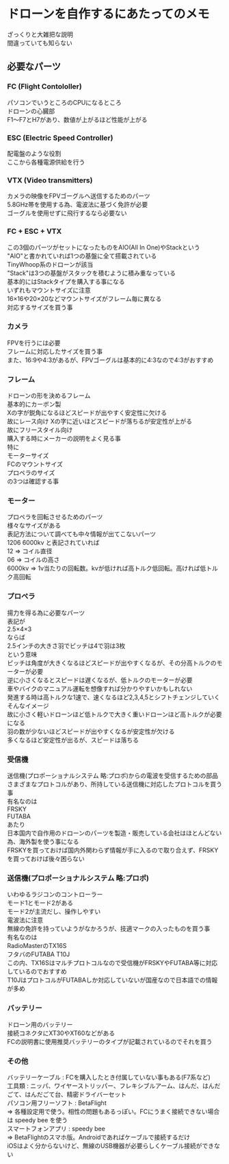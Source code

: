 # ドローンを自作するにあたってのメモ  
ざっくりと大雑把な説明  
間違っていても知らない  
## 必要なパーツ  
### FC (Flight Contololler)  
パソコンでいうところのCPUになるところ  
ドローンの心臓部  
F1～F7とH7があり、数値が上がるほど性能が上がる  
  
### ESC (Electric Speed Controller)  
配電盤のような役割  
ここから各種電源供給を行う  

### VTX (Video transmitters)  
カメラの映像をFPVゴーグルへ送信するためのパーツ  
5.8GHz帯を使用する為、電波法に基づく免許が必要  
ゴーグルを使用せずに飛行するなら必要ない  
  
### FC + ESC + VTX  
この3個のパーツがセットになったものをAIO(All In One)やStackという  
"AIO"と書かれていれば1つの基盤に全て搭載されている  
TinyWhoop系のドローンが該当  
"Stack"は3つの基盤がスタックを積むように積み重なっている  
基本的にはStackタイプを購入する事になる  
いずれもマウントサイズに注意  
16×16や20×20などマウントサイズがフレーム毎に異なる  
対応するサイズを買う事  
  
### カメラ  
FPVを行うには必要  
フレームに対応したサイズを買う事  
また、16:9や4:3があるが、FPVゴーグルは基本的に4:3なので4:3がおすすめ  
  
### フレーム  
ドローンの形を決めるフレーム  
基本的にカーボン製  
Xの字が鋭角になるほどスピードが出やすく安定性に欠ける  
故にレース向け
Xの字に近いほどスピードが落ちるが安定性が上がる  
故にフリースタイル向け  
購入する時にメーカーの説明をよく見る事  
特に  
モーターサイズ  
FCのマウントサイズ  
プロペラのサイズ  
の3つは確認する事  

### モーター  
プロペラを回転させるためのパーツ  
様々なサイズがある  
表記方法について調べても中々情報が出てこないパーツ  
1206 6000kv と表記されていれば  
12 => コイル直径  
06 => コイルの高さ  
6000kv => 1v当たりの回転数。kvが低ければ高トルク低回転。高ければ低トルク高回転  
  
### プロペラ  
揚力を得る為に必要なパーツ  
表記が  
2.5×4×3  
ならば  
2.5インチの大きさ羽でピッチは4で羽は3枚  
という意味  
ピッチは角度が大きくなるほどスピードが出やすくなるが、その分高トルクのモーターが必要  
逆に小さくなるとスピードは遅くなるが、低トルクのモーターが必要  
車やバイクのマニュアル運転を想像すれば分かりやすいかもしれない  
発進する時は高トルクな1速で、速くなるほど2,3,4,5とシフトチェンジしていく  
そんなイメージ  
故に小さく軽いドローンほど低トルクで大きく重いドローンほど高トルクが必要になる  
羽の数が少ないほどスピードが出やすくなるが安定性が欠ける  
多くなるほど安定性が出るが、スピードは落ちる  
  
### 受信機  
送信機(プロポーショナルシステム 略:プロポ)からの電波を受信するための部品  
さまざまなプロトコルがあり、所持している送信機に対応したプロトコルを買う事  
有名なのは  
FRSKY  
FUTABA  
あたり  
日本国内で自作用のドローンのパーツを製造・販売している会社はほとんどない為、海外製を使う事になる  
FRSKYを買っておけば国内外関わらず情報が手に入るので取り合えず、FRSKYを買っておけば後々困らない  
  
### 送信機(プロポーショナルシステム 略:プロポ)
いわゆるラジコンのコントローラー  
モード1とモード2がある  
モード2が主流だし、操作しやすい  
電波法に注意  
無線の免許を持っていようがなかろうが、技適マークの入ったものを買う事  
有名なのは  
RadioMasterのTX16S  
フタバのFUTABA T10J  
この内、TX16Sはマルチプロトコルなので受信機がFRSKYやFUTABA等に対応しているのでおすすめ  
T10JはプロトコルがFUTABAしか対応していないが国産なので日本語での情報が多め  
  
### バッテリー  
ドローン用のバッテリー  
接続コネクタにXT30やXT60などがある  
FCの説明書に使用推奨バッテリーのタイプが記載されているのでそれを買う  
  
### その他 
バッテリーケーブル : FCを購入したとき付属していない事もある(F7系など)  
工具類 : ニッパ、ワイヤーストリッパー、フレキシブルアーム、はんだ、はんだごて、はんだごて台、精密ドライバーセット  
パソコン用フリーソフト : BetaFlight  
⇒ 各種設定用で使う。相性の問題もあるっぽい。FCにうまく接続できない場合は speedy bee を使う  
スマートフォンアプリ  : speedy bee  
⇒ BetaFlightのスマホ版。Androidであればケーブルで接続するだけ  
iOSはよく分からないけど、無線のUSB機器が必要らしくケーブル接続ができない  

